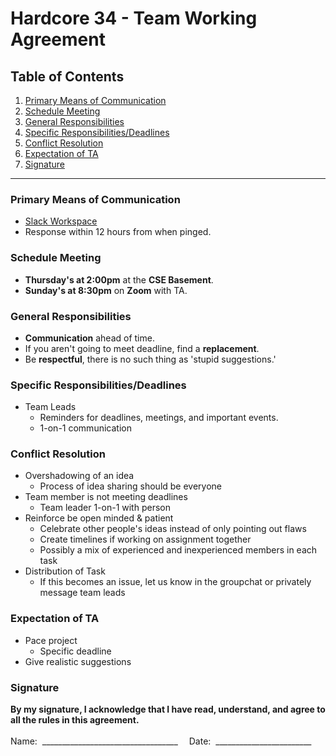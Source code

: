 # Hardcore 34 - Team Working Agreement

## Table of Contents
1. [Primary Means of Communication](#primary-means-of-communication)
2. [Schedule Meeting](#schedule-meeting)
3. [General Responsibilities](#general-responsibilities)
4. [Specific Responsibilities/Deadlines](#specific-responsibilitiesdeadlines)
5. [Conflict Resolution](#conflict-resolution)
6. [Expectation of TA](#expectation-of-ta)
7. [Signature](#signature)

<hr>

### Primary Means of Communication
- [Slack Workspace](https://app.slack.com/client/T046D05G5J9/C046UHJ6BED)
- Response within 12 hours from when pinged.
### Schedule Meeting
- **Thursday's at 2:00pm** at the **CSE Basement**.
- **Sunday's at 8:30pm** on **Zoom** with TA.

### General Responsibilities
- **Communication** ahead of time.
- If you aren't going to meet deadline, find a **replacement**.
- Be **respectful**, there is no such thing as 'stupid suggestions.'

### Specific Responsibilities/Deadlines
- Team Leads
  - Reminders for deadlines, meetings, and important events.
  - 1-on-1 communication

### Conflict Resolution
- Overshadowing of an idea
  - Process of idea sharing should be everyone
- Team member is not meeting deadlines
  - Team leader 1-on-1 with person
- Reinforce be open minded & patient 
  - Celebrate other people's ideas instead of only pointing out flaws
  - Create timelines if working on assignment together
  - Possibly a mix of experienced and inexperienced members in each task
- Distribution of Task
  - If this becomes an issue, let us know in the groupchat or privately message team leads

### Expectation of TA
- Pace project 
  - Specific deadline
- Give realistic suggestions

### Signature
**By my signature, I acknowledge that I have read, understand, and agree to all the rules in this agreement.**<br><br>
Name:&nbsp;&nbsp;__________________________________ &emsp;Date:&nbsp;&nbsp;________________________
